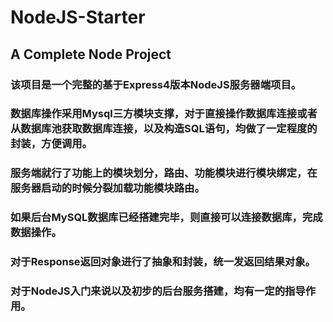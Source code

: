 # NodeJS-Starter

## A Complete Node Project

### 该项目是一个完整的基于Express4版本NodeJS服务器端项目。

### 数据库操作采用Mysql三方模块支撑，对于直接操作数据库连接或者从数据库池获取数据库连接，以及构造SQL语句，均做了一定程度的封装，方便调用。

### 服务端就行了功能上的模块划分，路由、功能模块进行模块绑定，在服务器启动的时候分裂加载功能模块路由。

### 如果后台MySQL数据库已经搭建完毕，则直接可以连接数据库，完成数据操作。

### 对于Response返回对象进行了抽象和封装，统一发返回结果对象。

### 对于NodeJS入门来说以及初步的后台服务搭建，均有一定的指导作用。




